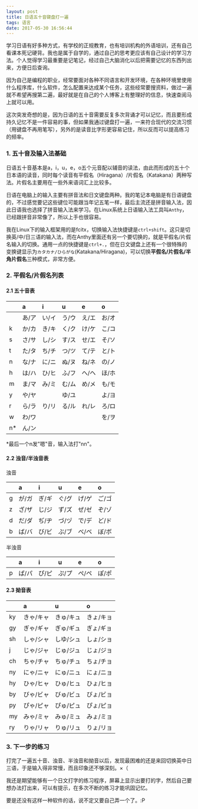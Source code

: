 ```yaml
---
layout: post
title: 日语五十音键盘打一遍
tags: 语言
date: 2017-05-30 16:56:44
---
```



学习日语有好多种方式，有学校的正规教育，也有培训机构的外语培训，还有自己看课本死记硬背。我也是属于自学的，通过自己的思考更应该有自己设计的学习方法。个人觉得学习最重要是记笔记，经过自己大脑消化以后把需要记忆的东西列出来，方便日后查询。

因为自己是编程的职业，经常要面对各种不同语言和开发环境，在各种环境里使用什么程序库，什么软件，怎么配置来达成某个任务，这些经常要搜资料，做过一遍就不希望再搜第二遍，最好就是在自己的个人博客上有整理好的信息，快速查阅马上就可以用。

这次突发奇想的是，因为日语的五十音需要反复多次背诵才可以记忆，而且要形成持久记忆不是一件容易的事，但如果我通过键盘打一遍，一来符合现代的交流习惯（用键盘不再用笔写），另外的是读音比字形更容易记住，所以反而可以提高练习的频率。


### 1. 五十音及输入法基础

日语五十音基本是a，i，u，e，o五个元音配以辅音的读法，由此而形成的五十个日本语的读音，同时每个读音有平假名（Hiragana）/片假名（Katakana）两种写法。片假名主要用在一些外来语词汇上比较多。

日语在电脑上的输入主要有拼音法和日文键盘两种。我的笔记本电脑是有日语键盘的，不过感觉要记这些键位可能跟当年记五笔一样，最后主流还是拼音输入法，因此日语我也选择了拼音输入法来学习。在Linux系统上日语输入法工具叫`Anthy`，已经跟拼音非常像了，所以上手也很容易。

我在Linux下的输入框架用的是fcitx，切换输入法快捷键是`ctrl+shift`。这只是切换英/中/日三语的输入法，而在Anthy里面还有另一个要切换的，就是平假名/片假名输入的切换。通用一点的快捷键是`ctrl+.`，但在日文键盘上还有一个很特殊的变换键显示为`カタカナ/ひらがな`(Katakana/Hiragana)，可以切换**平假名/片假名/半角片假名**三种模式，非常方便。

### 2. 平假名/片假名列表

#### 2.1 五十音表


|    |   a   |   i   |   u   |   e   |   o   |
|----|:------|:------|:------|:------|:------|
|    | あ/ア | い/イ | う/ウ | え/エ | お/オ |
| k  | か/カ | き/キ | く/ク | け/ケ | こ/コ |
| s  | さ/サ | し/シ | す/ス | せ/エ | そ/ソ |
| t  | た/タ | ち/チ | つ/ツ | て/テ | と/ト |
| n  | な/ナ | に/ニ | ぬ/ヌ | ね/ネ | の/ノ |
| h  | は/ハ | ひ/ヒ | ふ/フ | へ/ヘ | ほ/ホ |
| m  | ま/マ | み/ミ | む/ム | め/メ | も/モ |
| y  | や/ヤ | 　    | ゆ/ユ |       | よ/ヨ |
| r  | ら/ラ | り/リ | る/ル | れ/レ | ろ/ロ |
| w  | わ/ワ |       |       |       | を/ヲ |
| n* | ん/ン | 　    |       |       |       |

*最后一个n发"嗯"音，输入法打"nn"。


#### 2.2 浊音/半浊音表

浊音

|    |   a  |   i   |   u   |   e   |   o   |
|----|:-----|:------|:------|:------|:------|
| g  | が/ガ| ぎ/ギ | ぐ/グ | げ/ゲ | ご/ゴ |
| z  | ざ/ザ| じ/ジ | ず/ズ | ぜ/ゼ | ぞ/ゾ |
| d  | だ/ダ| ぢ/ヂ | づ/ヅ | で/デ | ど/ド |
| b  | ば/バ| び/ビ | ぶ/ブ | べ/ベ | ぼ/ボ |

半浊音

|    |   a  |   i   |   u   |   e   |   o   |
|----|:-----|:------|:------|:------|:------|
| p  | ぱ/パ| ぴ/ピ | ぷ/プ | ぺ/ペ | ぽ/ポ |




#### 2.3 拗音表

|    |    a    |    u    |    o    |
|----|:--------|:--------|:--------|
| ky |きゃ/キャ|きゅ/キュ|きょ/キョ|
| gy |ぎゃ/ギャ|ぎゅ/ギュ|ぎょ/ギョ|
| sh |しゃ/シャ|しゆ/シュ|しょ/ショ|
| j  |じゃ/ジャ|じゅ/ジュ|じょ/ジョ|
| ch |ちゃ/チャ|ちゅ/チュ|ちょ/チョ|
| ny |にゃ/ニャ|にゅ/ニュ|にょ/ニョ|
| hy |ひゃ/ヒャ|ひゅ/ヒュ|ひょ/ヒョ|
| by |びゃ/ビャ|びゅ/ビュ|びょ/ビョ|
| py |ぴゃ/ピャ|ぴゅ/ピュ|ぴょ/ピョ|
| my |みゃ/ミャ|みゅ/ミュ|みょ/ミョ|
| ry |りゃ/リャ|りゅ/リュ|りょ/リョ|


### 3. 下一步的练习

打完了一遍五十音、浊音、半浊音和拗音以后，发现最困难的还是来回切换英中日三语，于是输入得非常慢，而且印象还不够深刻。×（

我还是期望能够有一个日文打字的练习程序，屏幕上显示出要打的字，然后自己要想办法打出来，可以有提示，在多次不断的练习才能巩固记忆。

要是还没有这样一种软件的话，说不定又要自己弄一个了。:P
